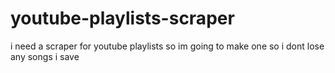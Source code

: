 # youtube-playlists-scraper
i need a scraper for youtube playlists so im going to make one so i dont lose any songs i save 

